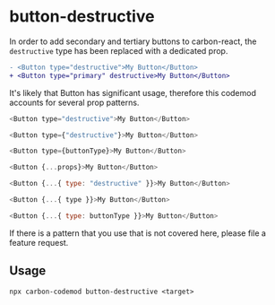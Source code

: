 # button-destructive

In order to add secondary and tertiary buttons to carbon-react, the `destructive` type has been replaced with a dedicated prop.

```diff
- <Button type="destructive">My Button</Button>
+ <Button type="primary" destructive>My Button</Button>
```

It's likely that Button has significant usage, therefore this codemod accounts for several prop patterns.

```js
<Button type="destructive">My Button</Button>
```

```js
<Button type={"destructive"}>My Button</Button>
```

```js
<Button type={buttonType}>My Button</Button>
```

```js
<Button {...props}>My Button</Button>
```

```js
<Button {...{ type: "destructive" }}>My Button</Button>
```

```js
<Button {...{ type }}>My Button</Button>
```

```js
<Button {...{ type: buttonType }}>My Button</Button>
```

If there is a pattern that you use that is not covered here, please file a feature request.

## Usage

`npx carbon-codemod button-destructive <target>`
